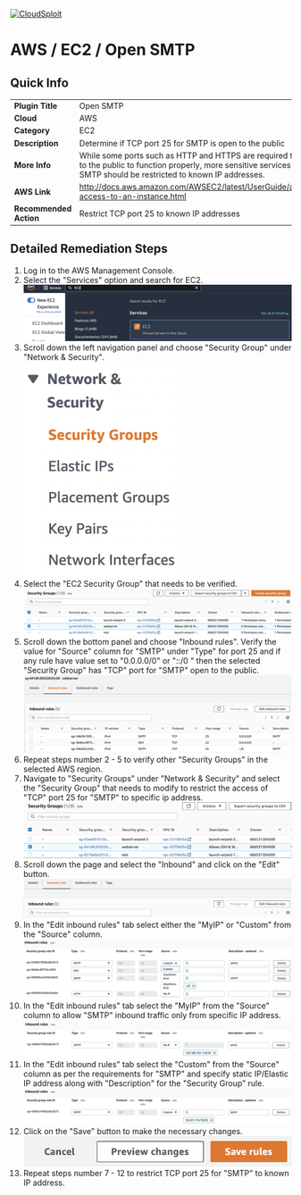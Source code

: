 [![CloudSploit](https://cloudsploit.com/img/logo-new-big-text-100.png "CloudSploit")](https://cloudsploit.com)

# AWS / EC2 / Open SMTP

## Quick Info

| | |
|-|-|
| **Plugin Title** | Open SMTP |
| **Cloud** | AWS |
| **Category** | EC2 |
| **Description** | Determine if TCP port 25 for SMTP is open to the public |
| **More Info** | While some ports such as HTTP and HTTPS are required to be open to the public to function properly, more sensitive services such as SMTP should be restricted to known IP addresses. |
| **AWS Link** | http://docs.aws.amazon.com/AWSEC2/latest/UserGuide/authorizing-access-to-an-instance.html |
| **Recommended Action** | Restrict TCP port 25 to known IP addresses |

## Detailed Remediation Steps
1. Log in to the AWS Management Console.
2. Select the "Services" option and search for EC2. </br> <img src="/resources/aws/ec2/open-smtp/step2.png"/>
3. Scroll down the left navigation panel and choose "Security Group" under "Network & Security".</br> <img src="/resources/aws/ec2/open-smtp/step3.png"/>
4. Select the "EC2 Security Group" that needs to be verified. </br> <img src="/resources/aws/ec2/open-smtp/step4.png"/>
5. Scroll down the bottom panel and choose "Inbound rules". Verify the value for "Source" column for "SMTP" under "Type" for port 25 and if any rule have value set to "0.0.0.0/0" or "::/0 " then the selected "Security Group" has "TCP" port for "SMTP" open to the public.</br> <img src="/resources/aws/ec2/open-smtp/step5.png"/>
6. Repeat steps number 2 - 5 to verify other "Security Groups" in the selected AWS region.</br> 
7. Navigate to "Security Groups" under "Network & Security" and select the "Security Group" that needs to modify to restrict the access of "TCP" port 25 for "SMTP"  to specific ip address. </br> <img src="/resources/aws/ec2/open-smtp/step7.png"/>
8. Scroll down the page and select the "Inbound" and click on the "Edit" button. </br> <img src="/resources/aws/ec2/open-smtp/step8.png"/>
9. In the "Edit inbound rules" tab select either the "MyIP" or "Custom" from the "Source" column.</br> <img src="/resources/aws/ec2/open-smtp/step9.png"/>
10. In the "Edit inbound rules" tab select the "MyIP" from the "Source" column to allow "SMTP" inbound traffic only from specific IP address.</br> <img src="/resources/aws/ec2/open-smtp/step10.png"/>
11. In the "Edit inbound rules" tab select the "Custom" from the "Source" column as per the requirements for "SMTP" and specify static IP/Elastic IP address along with "Description" for the "Security Group" rule. </br> <img src="/resources/aws/ec2/open-smtp/step11.png"/>
12. Click on the "Save" button to make the necessary changes. </br> <img src="/resources/aws/ec2/open-smtp/step12.png"/>
13. Repeat steps number 7 - 12 to restrict TCP port 25 for "SMTP" to known IP address.</br>
